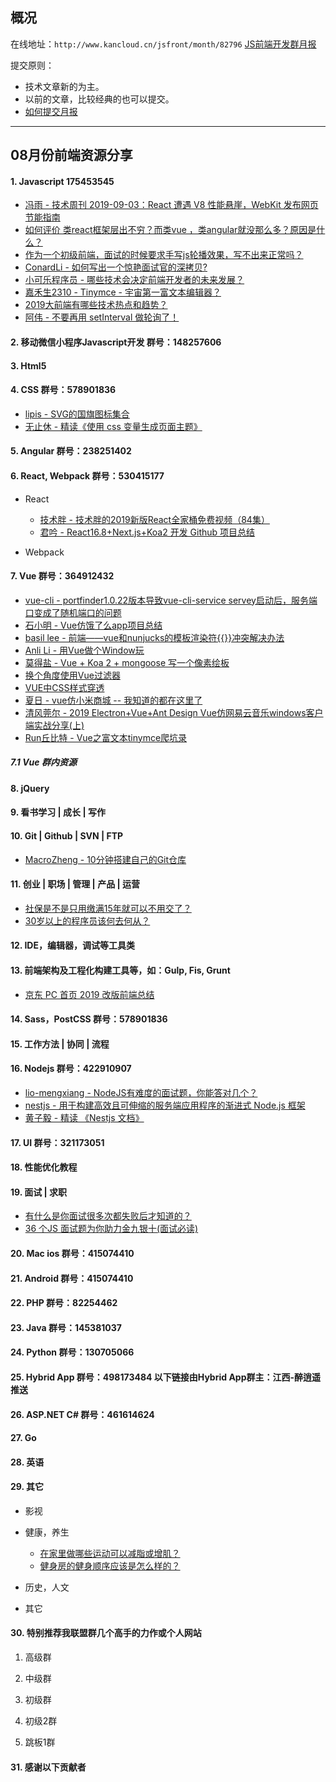 ## 概况

在线地址：`http://www.kancloud.cn/jsfront/month/82796` [JS前端开发群月报](http://www.kancloud.cn/jsfront/month/82796)


提交原则：

- 技术文章新的为主。
- 以前的文章，比较经典的也可以提交。
- [如何提交月报](http://www.kancloud.cn/jsfront/month/227309)

---


## 08月份前端资源分享
#### 1. Javascript 175453545
- [冯雨 - 技术周刊 2019-09-03：React 遭遇 V8 性能悬崖，WebKit 发布网页节能指南](https://zhuanlan.zhihu.com/p/81008482)
- [如何评价 类react框架层出不穷？而类vue ，类angular就没那么多？原因是什么？](https://www.zhihu.com/question/344288548)
- [作为一个初级前端，面试的时候要求手写js轮播效果，写不出来正常吗？](https://www.zhihu.com/question/326363448)
- [ConardLi - 如何写出一个惊艳面试官的深拷贝?](https://juejin.im/post/5d6aa4f96fb9a06b112ad5b1)
- [小可乐程序员 - 哪些技术会决定前端开发者的未来发展？](https://zhuanlan.zhihu.com/p/81807027)
- [嘉禾生2310 - Tinymce - 宇宙第一富文本编辑器？](https://juejin.im/post/5d7f36a95188257fed0aa1e9)
- [2019大前端有哪些技术热点和趋势？](https://zhuanlan.zhihu.com/p/79794291)
- [阿伟 - 不要再用 setInterval 做轮询了！](https://zhuanlan.zhihu.com/p/83523133)

#### 2. 移动微信小程序Javascript开发 群号：148257606

#### 3. Html5

#### 4. CSS  群号：578901836
- [lipis - SVG的国旗图标集合](https://github.com/lipis/flag-icon-css)
- [无止休 - 精读《使用 css 变量生成页面主题》](https://zhuanlan.zhihu.com/p/80762243)

#### 5. Angular 群号：238251402

#### 6. React, Webpack 群号：530415177
- React

  - [技术胖 - 技术胖的2019新版React全家桶免费视频（84集）](https://juejin.im/post/5d817a15f265da039929a761)
  - [君吟 - React16.8+Next.js+Koa2 开发 Github 项目总结](https://juejin.im/entry/5d89b8b4518825092202f1a9)

- Webpack



#### 7. Vue 群号：364912432
- [vue-cli - portfinder1.0.22版本导致vue-cli-service servey启动后，服务端口变成了随机端口的问题](https://github.com/vuejs/vue-cli/issues/4460)
- [石小明 - Vue仿饿了么app项目总结](https://juejin.im/post/5d690163e51d4561e224a385)
- [basil lee - 前端——vue和nunjucks的模板渲染符{{}}冲突解决办法](https://blog.csdn.net/u014132820/article/details/84921849)
- [Anli Li - 用Vue做个Window玩](https://zhuanlan.zhihu.com/p/81711573)
- [莫得盐 - Vue + Koa 2 + mongoose 写一个像素绘板](https://juejin.im/post/5d74b698f265da03c81546fb)
- [换个角度使用Vue过滤器](https://mp.weixin.qq.com/s/ePLiU05jMcfA_ZmJkrF31w)
- [VUE中CSS样式穿透](https://mp.weixin.qq.com/s/7_FSgdgzKkFLFHS_p7micA)
- [夏日 - vue仿小米商城 -- 我知道的都在这里了](https://zhuanlan.zhihu.com/p/78088536)
- [清风莞尔 - 2019 Electron+Vue+Ant Design Vue仿网易云音乐windows客户端实战分享(上)](https://juejin.im/post/5d77a620518825636c0d1763)
- [Run丘比特 - Vue之富文本tinymce爬坑录](https://juejin.im/entry/5d83431c5188250d7e55b67c)

##### 7.1 Vue 群内资源


#### 8. jQuery

#### 9. 看书学习 | 成长 | 写作

#### 10. Git | Github | SVN | FTP
- [MacroZheng - 10分钟搭建自己的Git仓库](https://juejin.im/entry/5d63d6a7f265da03a53a4527)

#### 11. 创业 | 职场 | 管理 | 产品 | 运营
- [社保是不是只用缴满15年就可以不用交了？](https://www.zhihu.com/question/47845109/)
- [30岁以上的程序员该何去何从？](https://www.zhihu.com/question/268216396/)

#### 12. IDE，编辑器，调试等工具类

#### 13. 前端架构及工程化构建工具等，如：Gulp, Fis, Grunt
- [京东 PC 首页 2019 改版前端总结](https://juejin.im/post/5d71c98a6fb9a06ae8362f52)

#### 14. Sass，PostCSS  群号：578901836

#### 15. 工作方法 | 协同 | 流程


#### 16. Nodejs 群号：422910907
- [lio-mengxiang - NodeJS有难度的面试题，你能答对几个？](https://juejin.im/post/5d2fc598e51d4577596487a3)
- [nestjs - 用于构建高效且可伸缩的服务端应用程序的渐进式 Node.js 框架](https://docs.nestjs.cn/)
- [黄子毅 - 精读 《Nestjs 文档》](https://zhuanlan.zhihu.com/p/28621374)

#### 17. UI 群号：321173051

#### 18. 性能优化教程

#### 19. 面试 | 求职
- [有什么是你面试很多次都失败后才知道的？](https://www.zhihu.com/question/290543744/)
- [36 个JS 面试题为你助力金九银十(面试必读)](https://juejin.im/post/5d7596055188253e4b2f0c29)

#### 20. Mac ios 群号：415074410

#### 21. Android 群号：415074410

#### 22. PHP 群号：82254462

#### 23. Java 群号：145381037

#### 24. Python 群号：130705066

#### 25. Hybrid App 群号：498173484 以下链接由Hybrid App群主：江西-醉逍遥推送

#### 26. ASP.NET C# 群号：461614624

#### 27. Go

#### 28. 英语

#### 29. 其它

- 影视


- 健康，养生

  - [在家里做哪些运动可以减脂或增肌？](https://www.zhihu.com/question/27987054/)
  - [健身房的健身顺序应该是怎么样的？](https://www.zhihu.com/question/341373203)


- 历史，人文


- 其它


#### 30. 特别推荐我联盟群几个高手的力作或个人网站

1. 高级群



2. 中级群


3. 初级群

4. 初级2群


5. 跳板1群


#### 31. 感谢以下贡献者

